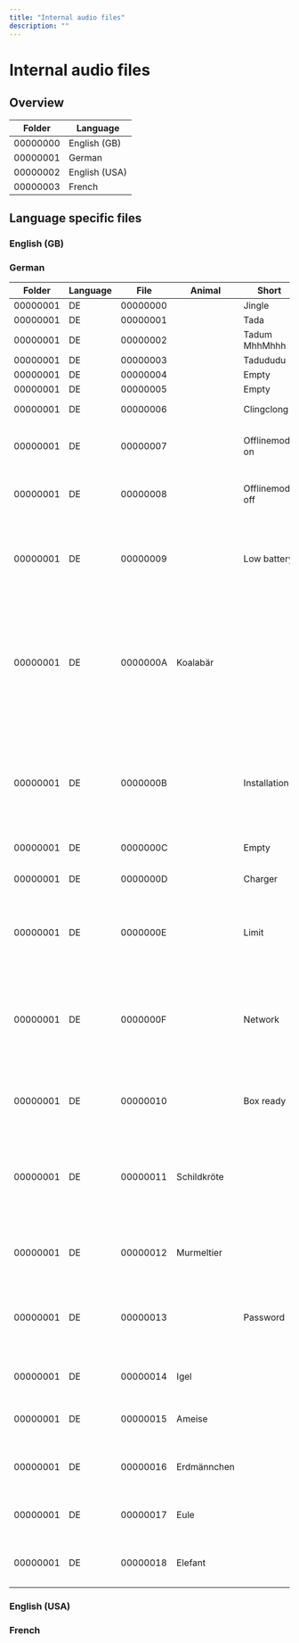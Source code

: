 ```yaml
---
title: "Internal audio files"
description: ""
---
```

# Internal audio files

## Overview
|Folder|Language|
|-|-|
|00000000|English (GB)|
|00000001|German|
|00000002|English (USA)|
|00000003|French|

## Language specific files
### English (GB)
### German
|Folder|Language|File|Animal|Short|Long|   
|-|-|-|-|-|-|
|00000001|DE|00000000||Jingle|Startup sound|
|00000001|DE|00000001||Tada||
|00000001|DE|00000002||Tadum MhhMhhh||
|00000001|DE|00000003||Tadududu|Low battery?|
|00000001|DE|00000004||Empty||
|00000001|DE|00000005||Empty||
|00000001|DE|00000006||Clingclong|Download complete|
|00000001|DE|00000007||Offlinemode on|Der Offlinemodus ist jetzt aktiviert|
|00000001|DE|00000008||Offlinemode off|Der Offlinemodus wurde beendet|
|00000001|DE|00000009||Low battery|Ohhoh, mein Akku ist leer und ich muss abschalten. Bitte stell mich auf die Ladestation.|
|00000001|DE|0000000A|Koalabär||Ohh oh, das hat nicht geklappt. Ich befinde mich gerade im Offlinemodus. Weitere Infos erhälts du unter dem Codewort Koalabär|
|00000001|DE|0000000B||Installation|Hallo, nicht erschrecken. Hier spricht deine Toniebox. Bevor es losgeht, brauche ich Hilfe bei der Installation.|
|00000001|DE|0000000C||Empty||
|00000001|DE|0000000D||Charger|Bitte lass mich noch auf der Ladestation|
|00000001|DE|0000000E||Limit|Hallo, du hast dein Hörspiellimit für heute erreicht.|
|00000001|DE|0000000F||Network|Ohh oh, das Herunterladen wurde leider unterbrochen. Bitte überprüfe ob du noch mit dem Internet verbunden bist.|
|00000001|DE|00000010||Box ready|Ohh-ja, jetzt bin ich bereit für die Tonies. Viel Spaaaß!|
|00000001|DE|00000011|Schildkröte||Ohh oh, ich habe keine Verbindung zum Internet. Weitere Infos erhälst du unter dem Codewort Schildkröte|
|00000001|DE|00000012|Murmeltier||Ohh oh, ein Fehler. Codewort Murmeltier|
|00000001|DE|00000013||Password|Ohh oh, das hat nicht geklappt. Dein Passwort scheint wohl falsch zu sein.|
|00000001|DE|00000014|Igel||Ohh oh, ein Fehler. Codewort Igel|
|00000001|DE|00000015|Ameise||Ohh oh, ein Fehler. Codewort Ameise|
|00000001|DE|00000016|Erdmännchen||Ohh oh, ein Fehler. Codewort Erdmännchen|
|00000001|DE|00000017|Eule||Ohh oh, ein Fehler. Codewort Eule|
|00000001|DE|00000018|Elefant||Ohh oh, ein Fehler. Codewort Elefant|

### English (USA)
### French